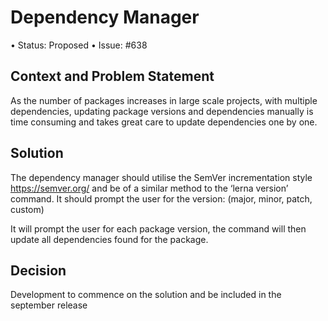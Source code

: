 # Dependency Manager 
•	Status: Proposed
•	Issue: #638

## Context and Problem Statement 
As the number of packages increases in large scale projects, with multiple dependencies, updating package versions and dependencies manually is time consuming and takes great care to update dependencies one by one. 

## Solution
The dependency manager should utilise the SemVer incrementation style https://semver.org/ and be of a similar method to the ‘lerna version’ command. It should prompt the user for the version: (major, minor, patch, custom) 

It will prompt the user for each package version, the command will then update all dependencies found for the package. 

## Decision 
Development to commence on the solution and be included in the september release
